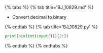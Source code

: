 {% tabs %}
{% tab title='BJ_10829.md' %}

* Convert decimal to binary

{% endtab %}
{% tab title='BJ_10829.py' %}

```py
print(bin(int(input()))[2:])
```

{% endtab %}
{% endtabs %}
